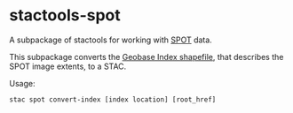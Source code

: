 # stactools-spot

A subpackage of stactools for working with [SPOT](https://open.canada.ca/data/en/dataset/d799c202-603d-4e5c-b1eb-d058803f80f9) data.

This subpackage converts the [Geobase Index shapefile](http://ftp.maps.canada.ca/pub/nrcan_rncan/image/spot/geobase_orthoimages/index/GeoBase_Orthoimage_Index.zip), that describes the SPOT image extents, to a STAC. 

Usage:
```
stac spot convert-index [index location] [root_href]
```

